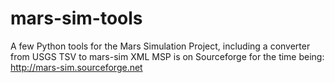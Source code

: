# mars-sim-tools
A few Python tools for the Mars Simulation Project, including a converter from USGS TSV to mars-sim XML
MSP is on Sourceforge for the time being: http://mars-sim.sourceforge.net

